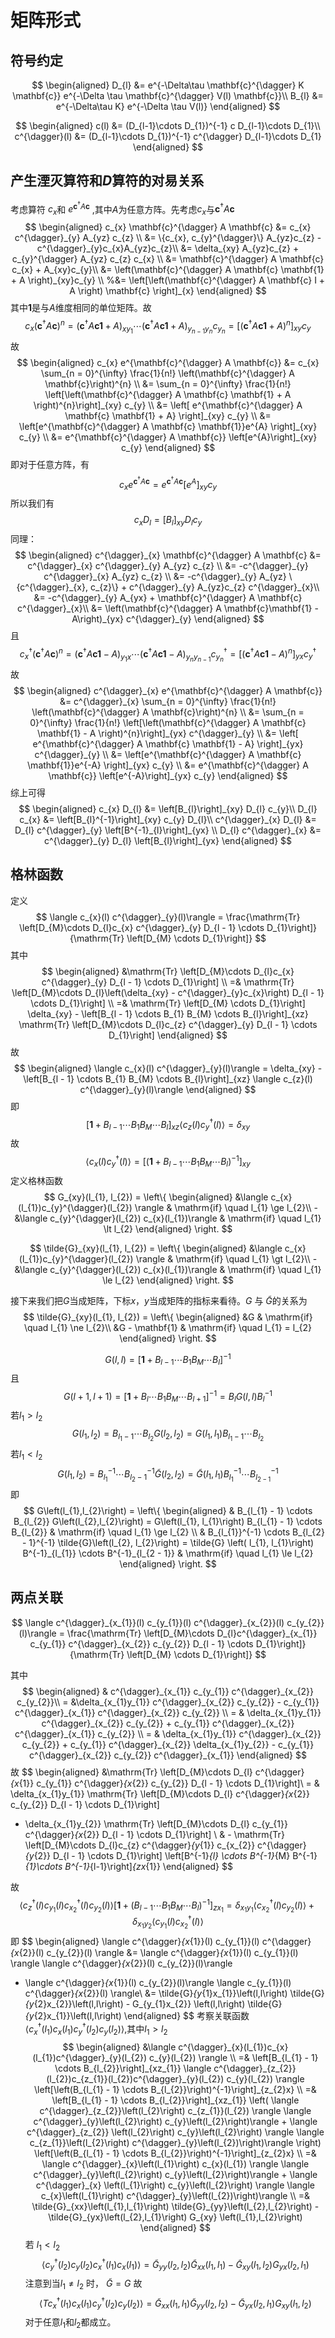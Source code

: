 # 矩阵形式

## 符号约定

$$
\begin{aligned}
D_{l} &= e^{-\Delta\tau \mathbf{c}^{\dagger} K \mathbf{c}} e^{-\Delta \tau \mathbf{c}^{\dagger} V(l) \mathbf{c}}\\
B_{l} &=  e^{-\Delta\tau K} e^{-\Delta \tau V(l)}
\end{aligned}
$$

$$
\begin{aligned}
c(l) &= (D_{l-1}\cdots D_{1})^{-1} c D_{l-1}\cdots D_{1}\\
c^{\dagger}(l) &= (D_{l-1}\cdots D_{1})^{-1} c^{\dagger} D_{l-1}\cdots D_{1}
\end{aligned}
$$

## 产生湮灭算符和$D$算符的对易关系

考虑算符 $c_{x}$和 $e^{\mathbf{c}^{\dagger} A \mathbf{c}}$ ,其中$A$为任意方阵。先考虑$c_{x}$与$\mathbf{c}^{\dagger} A \mathbf{c}$
$$
\begin{aligned}
c_{x} \mathbf{c}^{\dagger} A \mathbf{c} &= c_{x} c^{\dagger}_{y} A_{yz} c_{z} \\
&= \{c_{x}, c_{y}^{\dagger}\} A_{yz}c_{z} - c^{\dagger}_{y}c_{x}A_{yz}c_{z}\\
&= \delta_{xy} A_{yz}c_{z} + c_{y}^{\dagger} A_{yz} c_{z} c_{x} \\
&= \mathbf{c}^{\dagger} A \mathbf{c} c_{x} + A_{xy}c_{y}\\
&= \left(\mathbf{c}^{\dagger} A \mathbf{c} \mathbf{1} + A \right)_{xy}c_{y} \\
%&= \left[\left(\mathbf{c}^{\dagger} A \mathbf{c} I + A \right) \mathbf{c} \right]_{x}
\end{aligned}
$$
其中$\mathbf{1}$是与$A$维度相同的单位矩阵。故
$$
c_{x} \left( \mathbf{c}^{\dagger} A \mathbf{c} \right)^{n} = \left(\mathbf{c}^{\dagger} A \mathbf{c} \mathbf{1} + A \right)_{xy_{1}} \cdots\left(\mathbf{c}^{\dagger} A \mathbf{c} \mathbf{1} + A \right)_{y_{n-1}y_{n}} c_{y_{n}} = \left[\left(\mathbf{c}^{\dagger} A \mathbf{c} \mathbf{1} + A \right)^{n}\right]_{xy} c_{y}
$$
故
$$
\begin{aligned}
c_{x} e^{\mathbf{c}^{\dagger} A \mathbf{c}} &= c_{x} \sum_{n = 0}^{\infty} \frac{1}{n!} \left(\mathbf{c}^{\dagger} A \mathbf{c}\right)^{n} \\
&= \sum_{n = 0}^{\infty} \frac{1}{n!} \left[\left(\mathbf{c}^{\dagger} A \mathbf{c} \mathbf{1} + A \right)^{n}\right]_{xy} c_{y} \\
&= \left[ e^{\mathbf{c}^{\dagger} A \mathbf{c} \mathbf{1} + A} \right]_{xy} c_{y} \\
&= \left[e^{\mathbf{c}^{\dagger} A \mathbf{c} \mathbf{1}}e^{A} \right]_{xy} c_{y} \\
&= e^{\mathbf{c}^{\dagger} A \mathbf{c}} \left[e^{A}\right]_{xy} c_{y}
\end{aligned}
$$
即对于任意方阵，有
$$
c_{x} e^{\mathbf{c}^{\dagger} A \mathbf{c}} = e^{\mathbf{c}^{\dagger} A \mathbf{c}} \left[e^{A}\right]_{xy} c_{y}
$$
所以我们有
$$
c_{x} D_{l} = \left[B_{l}\right]_{xy} D_{l} c_{y}
$$
同理：
$$
\begin{aligned}
c^{\dagger}_{x} \mathbf{c}^{\dagger} A \mathbf{c} &= c^{\dagger}_{x} c^{\dagger}_{y} A_{yz} c_{z} \\
&= -c^{\dagger}_{y} c^{\dagger}_{x} A_{yz} c_{z} \\
&= -c^{\dagger}_{y} A_{yz} \{c^{\dagger}_{x}, c_{z}\} + c^{\dagger}_{y} A_{yz}c_{z} c^{\dagger}_{x}\\
&= -c^{\dagger}_{y} A_{yx} + \mathbf{c}^{\dagger} A \mathbf{c} c^{\dagger}_{x}\\
&= \left(\mathbf{c}^{\dagger} A \mathbf{c}\mathbf{1} - A\right)_{yx} c^{\dagger}_{y}
\end{aligned}
$$
且
$$
c^{\dagger}_{x} \left(\mathbf{c}^{\dagger} A \mathbf{c} \right)^{n} = \left(\mathbf{c}^{\dagger} A \mathbf{c}\mathbf{1} - A\right)_{y_{1}x} \cdots \left(\mathbf{c}^{\dagger} A \mathbf{c}\mathbf{1} - A\right)_{y_{n}y_{n-1}} c^{\dagger}_{y_{n}} = \left[\left(\mathbf{c}^{\dagger} A \mathbf{c} \mathbf{1} - A \right)^{n}\right]_{yx} c^{\dagger}_{y}
$$
故
$$
\begin{aligned}
c^{\dagger}_{x} e^{\mathbf{c}^{\dagger} A \mathbf{c}} &= c^{\dagger}_{x} \sum_{n = 0}^{\infty} \frac{1}{n!} \left(\mathbf{c}^{\dagger} A \mathbf{c}\right)^{n} \\
&= \sum_{n = 0}^{\infty} \frac{1}{n!} \left[\left(\mathbf{c}^{\dagger} A \mathbf{c} \mathbf{1} - A \right)^{n}\right]_{yx} c^{\dagger}_{y} \\
&= \left[ e^{\mathbf{c}^{\dagger} A \mathbf{c} \mathbf{1} - A} \right]_{yx} c^{\dagger}_{y} \\
&= \left[e^{\mathbf{c}^{\dagger} A \mathbf{c} \mathbf{1}}e^{-A} \right]_{yx} c_{y} \\
&= e^{\mathbf{c}^{\dagger} A \mathbf{c}} \left[e^{-A}\right]_{yx} c_{y}
\end{aligned}
$$
综上可得
$$
\begin{aligned}
c_{x} D_{l} &= \left[B_{l}\right]_{xy} D_{l} c_{y}\\
D_{l} c_{x} &= \left[B_{l}^{-1}\right]_{xy} c_{y} D_{l}\\
c^{\dagger}_{x} D_{l} &= D_{l} c^{\dagger}_{y} \left[B^{-1}_{l}\right]_{yx} \\
D_{l} c^{\dagger}_{x} &= c^{\dagger}_{y} D_{l} \left[B_{l}\right]_{yx}
\end{aligned}
$$

## 格林函数

定义
$$
\langle c_{x}(l) c^{\dagger}_{y}(l)\rangle = \frac{\mathrm{Tr} \left[D_{M}\cdots D_{l}c_{x} c^{\dagger}_{y} D_{l - 1} \cdots D_{1}\right]}{\mathrm{Tr} \left[D_{M} \cdots D_{1}\right]}
$$
其中
$$
\begin{aligned}
&\mathrm{Tr} \left[D_{M}\cdots D_{l}c_{x} c^{\dagger}_{y} D_{l - 1} \cdots D_{1}\right] \\
=& \mathrm{Tr} \left[D_{M}\cdots D_{l}\left(\delta_{xy} - c^{\dagger}_{y}c_{x}\right) D_{l - 1} \cdots D_{1}\right] \\
=& \mathrm{Tr} \left[D_{M} \cdots D_{1}\right] \delta_{xy} - \left[B_{l - 1} \cdots B_{1} B_{M} \cdots B_{l}\right]_{xz} \mathrm{Tr} \left[D_{M}\cdots D_{l}c_{z} c^{\dagger}_{y} D_{l - 1} \cdots D_{1}\right]
\end{aligned}
$$
故
$$
\begin{aligned}
\langle c_{x}(l) c^{\dagger}_{y}(l)\rangle = \delta_{xy} - \left[B_{l - 1} \cdots B_{1} B_{M} \cdots B_{l}\right]_{xz} \langle c_{z}(l) c^{\dagger}_{y}(l)\rangle
\end{aligned}
$$
即
$$
\left[\mathbf{1} + B_{l - 1} \cdots B_{1} B_{M} \cdots B_{l}\right]_{xz} \langle c_{z}(l) c^{\dagger}_{y}(l)\rangle = \delta_{xy}
$$
故
$$
\langle c_{x}(l) c^{\dagger}_{y}(l)\rangle =\left[ \left(\mathbf{1} + B_{l - 1} \cdots B_{1} B_{M} \cdots B_{l}\right)^{-1} \right]_{xy}
$$
定义格林函数
$$
G_{xy}(l_{1}, l_{2}) = \left\{ 
\begin{aligned}
&\langle c_{x}(l_{1})c_{y}^{\dagger}(l_{2}) \rangle & \mathrm{if} \quad l_{1} \ge l_{2}\\
-&\langle c_{y}^{\dagger}(l_{2}) c_{x}(l_{1})\rangle & \mathrm{if} \quad l_{1} \lt l_{2}
\end{aligned}
\right.
$$

$$
\tilde{G}_{xy}(l_{1}, l_{2}) = \left\{ 
\begin{aligned}
&\langle c_{x}(l_{1})c_{y}^{\dagger}(l_{2}) \rangle & \mathrm{if} \quad l_{1} \gt l_{2}\\
-&\langle c_{y}^{\dagger}(l_{2}) c_{x}(l_{1})\rangle & \mathrm{if} \quad l_{1} \le l_{2}
\end{aligned}
\right.
$$

接下来我们把$G$当成矩阵，下标$x$，$y$当成矩阵的指标来看待。$G$ 与 $\tilde{G}$的关系为
$$
\tilde{G}_{xy}(l_{1}, l_{2}) = \left\{ 
\begin{aligned}
&G     & \mathrm{if} \quad l_{1} \ne l_{2}\\
&G - \mathbf{1} & \mathrm{if} \quad l_{1} =  l_{2}
\end{aligned}
\right.
$$

$$
G\left(l, l\right) = \left[\mathbf{1} + B_{l - 1} \cdots B_{1} B_{M} \cdots B_{l}\right]^{-1}
$$
且 
$$
G\left(l + 1, l + 1\right) = \left[\mathbf{1} + B_{l} \cdots B_{1} B_{M} \cdots B_{l + 1}\right]^{-1} = B_{l} G\left(l, l\right) B_{l}^{-1}
$$
若$l_{1} \gt l_{2}$
$$
G\left(l_{1},l_{2}\right) = B_{l_{1} - 1} \cdots B_{l_{2}} G\left(l_{2},l_{2}\right) = G\left(l_{1}, l_{1}\right) B_{l_{1} - 1} \cdots B_{l_{2}}
$$
若$l_{1} < l_{2}$
$$
G\left(l_{1},l_{2}\right) = B_{l_{1}}^{-1} \cdots B_{l_{2} - 1}^{-1} \tilde{G}\left(l_{2}, l_{2}\right) =  \tilde{G} \left( l_{1}, l_{1}\right) B^{-1}_{l_{1}} \cdots B^{-1}_{l_{2 - 1}}
$$
即
$$
G\left(l_{1},l_{2}\right) = 
\left\{
\begin{aligned}
& B_{l_{1} - 1} \cdots B_{l_{2}} G\left(l_{2},l_{2}\right) = G\left(l_{1}, l_{1}\right) B_{l_{1} - 1} \cdots B_{l_{2}} & \mathrm{if} \quad l_{1} \ge l_{2} \\
& B_{l_{1}}^{-1} \cdots B_{l_{2} - 1}^{-1} \tilde{G}\left(l_{2}, l_{2}\right) =  \tilde{G} \left( l_{1}, l_{1}\right) B^{-1}_{l_{1}} \cdots B^{-1}_{l_{2 - 1}} & \mathrm{if} \quad l_{1} \le l_{2}
\end{aligned}
\right.
$$

## 两点关联

$$
\langle c^{\dagger}_{x_{1}}(l) c_{y_{1}}(l) c^{\dagger}_{x_{2}}(l) c_{y_{2}}(l)\rangle = \frac{\mathrm{Tr} \left[D_{M}\cdots D_{l}c^{\dagger}_{x_{1}} c_{y_{1}} c^{\dagger}_{x_{2}} c_{y_{2}} D_{l - 1} \cdots D_{1}\right]}{\mathrm{Tr} \left[D_{M} \cdots D_{1}\right]}
$$

其中
$$
\begin{aligned}
& c^{\dagger}_{x_{1}} c_{y_{1}} c^{\dagger}_{x_{2}} c_{y_{2}}\\
= &\delta_{x_{1}y_{1}} c^{\dagger}_{x_{2}} c_{y_{2}} - c_{y_{1}} c^{\dagger}_{x_{1}} c^{\dagger}_{x_{2}} c_{y_{2}} \\
= & \delta_{x_{1}y_{1}} c^{\dagger}_{x_{2}} c_{y_{2}} + c_{y_{1}} c^{\dagger}_{x_{2}} c^{\dagger}_{x_{1}} c_{y_{2}} \\
= & \delta_{x_{1}y_{1}} c^{\dagger}_{x_{2}} c_{y_{2}} + c_{y_{1}} c^{\dagger}_{x_{2}} \delta_{x_{1}y_{2}} -  c_{y_{1}} c^{\dagger}_{x_{2}} c_{y_{2}} c^{\dagger}_{x_{1}}
\end{aligned}
$$
故
$$
\begin{aligned}
&\mathrm{Tr} \left[D_{M}\cdots D_{l} c^{\dagger}_{x_{1}} c_{y_{1}} c^{\dagger}_{x_{2}} c_{y_{2}} D_{l - 1} \cdots D_{1}\right]\\
= & \delta_{x_{1}y_{1}} \mathrm{Tr} \left[D_{M}\cdots D_{l} c^{\dagger}_{x_{2}} c_{y_{2}} D_{l - 1} \cdots D_{1}\right]
+ \delta_{x_{1}y_{2}} \mathrm{Tr} \left[D_{M}\cdots D_{l} c_{y_{1}} c^{\dagger}_{x_{2}}  D_{l - 1} \cdots D_{1}\right] \\
& - \mathrm{Tr} \left[D_{M}\cdots D_{l}c_{z} c^{\dagger}_{y_{1}} c_{x_{2}} c^{\dagger}_{y_{2}} D_{l - 1} \cdots D_{1}\right] \left[B^{-1}_{l} \cdots B^{-1}_{M} B^{-1}_{1}\cdots B^{-1}_{l-1}\right]_{zx_{1}}
\end{aligned}
$$


故
$$
\langle c^{\dagger}_{z}(l) c_{y_{1}}(l) c^{\dagger}_{x_{2}}(l) c_{y_{2}}(l)\rangle \left[\mathbf{1} + \left(B_{l - 1} \cdots B_{1} B_{M} \cdots B_{l} \right)^{-1}\right]_{zx_{1}}= \delta_{x_{1}y_{1}} \langle c^{\dagger}_{x_{2}}(l) c_{y_{2}} (l) \rangle + \delta_{x_{1}y_{2}} \langle c_{y_{1}}(l) c^{\dagger}_{x_{2}}(l) \rangle
$$
即
$$
\begin{aligned}
\langle c^{\dagger}_{x_{1}}(l) c_{y_{1}}(l) c^{\dagger}_{x_{2}}(l) c_{y_{2}}(l) \rangle 
&= \langle c^{\dagger}_{x_{1}}(l) c_{y_{1}}(l) \rangle \langle c^{\dagger}_{x_{2}}(l) c_{y_{2}}(l)\rangle
+ \langle c^{\dagger}_{x_{1}}(l) c_{y_{2}}(l)\rangle \langle c_{y_{1}}(l) c^{\dagger}_{x_{2}}(l) \rangle\\
&= \tilde{G}_{y_{1}x_{1}}\left(l,l\right) \tilde{G}_{y_{2}x_{2}}\left(l,l\right) - G_{y_{1}x_{2}} \left(l,l\right) \tilde{G}_{y_{2}x_{1}}\left(l,l\right)
\end{aligned}
$$
考察关联函数$\langle c^{\dagger}_{x}(l_{1})c_{x}(l_{1})c^{\dagger}_{y}(l_{2}) c_{y}(l_{2}) \rangle$,其中$l_{1} > l_{2}$
$$
\begin{aligned}
&\langle c^{\dagger}_{x}(l_{1})c_{x}(l_{1})c^{\dagger}_{y}(l_{2}) c_{y}(l_{2}) \rangle \\
=& \left[B_{l_{1} - 1} \cdots B_{l_{2}}\right]_{xz_{1}} \langle c^{\dagger}_{z_{2}}(l_{2})c_{z_{1}}(l_{2})c^{\dagger}_{y}(l_{2}) c_{y}(l_{2}) \rangle  \left[\left(B_{l_{1} - 1} \cdots B_{l_{2}}\right)^{-1}\right]_{z_{2}x} \\
=& \left[B_{l_{1} - 1} \cdots B_{l_{2}}\right]_{xz_{1}} \left( \langle c^{\dagger}_{z_{2}}\left(l_{2}\right) c_{z_{1}}(l_{2}) \rangle \langle c^{\dagger}_{y}\left(l_{2}\right) c_{y}\left(l_{2}\right)\rangle  + \langle c^{\dagger}_{z_{2}} \left(l_{2}\right) c_{y}\left(l_{2}\right) \rangle \langle c_{z_{1}}\left(l_{2}\right) c^{\dagger}_{y}\left(l_{2})\right)\rangle \right) \left[\left(B_{l_{1} - 1} \cdots B_{l_{2}}\right)^{-1}\right]_{z_{2}x} \\
=& \langle c^{\dagger}_{x}\left(l_{1}\right) c_{x}(l_{1}) \rangle \langle c^{\dagger}_{y}\left(l_{2}\right) c_{y}\left(l_{2}\right)\rangle + \langle c^{\dagger}_{x} \left(l_{1}\right) c_{y}\left(l_{2}\right) \rangle \langle c_{x}\left(l_{1}\right) c^{\dagger}_{y}\left(l_{2})\right)\rangle \\
=& \tilde{G}_{xx}\left(l_{1},l_{1}\right) \tilde{G}_{yy}\left(l_{2},l_{2}\right) - \tilde{G}_{yx}\left(l_{2},l_{1}\right) G_{xy} \left(l_{1},l_{2}\right)
\end{aligned}
$$
若 $l_{1} < l_{2}$
$$
\langle c^{\dagger}_{y}(l_{2}) c_{y}(l_{2}) c^{\dagger}_{x}(l_{1})c_{x}(l_{1}) \rangle =\tilde{G}_{yy}\left(l_{2},l_{2}\right)\tilde{G}_{xx}\left(l_{1},l_{1}\right) - \tilde{G}_{xy}\left(l_{1},l_{2}\right) G_{yx} \left(l_{2},l_{1}\right)
$$
注意到当$l_{1} \ne l_{2}$ 时， $\tilde{G} = G$ 故
$$
\langle T c^{\dagger}_{x}(l_{1})c_{x}(l_{1})c^{\dagger}_{y}(l_{2}) c_{y}(l_{2}) \rangle = \tilde{G}_{xx}\left(l_{1},l_{1}\right) \tilde{G}_{yy}\left(l_{2},l_{2}\right) - \tilde{G}_{yx}\left(l_{2},l_{1}\right) G_{xy} \left(l_{1},l_{2}\right)
$$
对于任意$l_{1}$和$l_{2}$都成立。